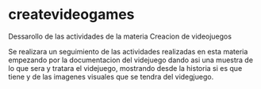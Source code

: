 # createvideogames
Dessarollo de las actividades de la materia Creacion de videojuegos

Se realizara un seguimiento de las actividades realizadas en esta materia empezando por la documentacion del videjuego dando asi una muestra de lo que sera y tratara el videjuego, mostrando desde la historia
si es que tiene y de las imagenes visuales que se tendra del videgjuego.
